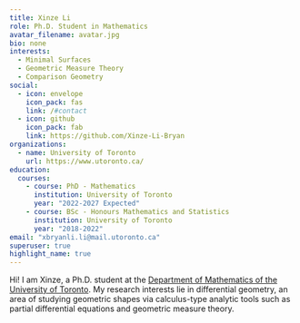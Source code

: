 ```yaml
---
title: Xinze Li
role: Ph.D. Student in Mathematics
avatar_filename: avatar.jpg
bio: none
interests:
  - Minimal Surfaces
  - Geometric Measure Theory
  - Comparison Geometry
social:
  - icon: envelope
    icon_pack: fas
    link: /#contact
  - icon: github
    icon_pack: fab
    link: https://github.com/Xinze-Li-Bryan
organizations:
  - name: University of Toronto
    url: https://www.utoronto.ca/
education:
  courses:
    - course: PhD - Mathematics 
      institution: University of Toronto
      year: "2022-2027 Expected"
    - course: BSc - Honours Mathematics and Statistics 
      institution: University of Toronto
      year: "2018-2022"
email: "xbryanli.li@mail.utoronto.ca"
superuser: true
highlight_name: true
---
```

Hi! I am Xinze, a Ph.D. student at the [Department of Mathematics of the University of Toronto](https://www.mathematics.utoronto.ca/). My research interests lie in differential geometry, an area of studying geometric shapes via calculus-type analytic tools such as partial differential equations and geometric measure theory.
